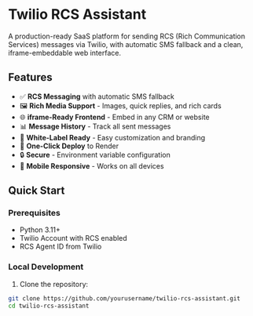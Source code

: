 # Twilio RCS Assistant

A production-ready SaaS platform for sending RCS (Rich Communication Services) messages via Twilio, with automatic SMS fallback and a clean, iframe-embeddable web interface.

## Features

- ✅ **RCS Messaging** with automatic SMS fallback
- 🖼️ **Rich Media Support** - Images, quick replies, and rich cards
- 🌐 **iframe-Ready Frontend** - Embed in any CRM or website
- 📊 **Message History** - Track all sent messages
- 🎨 **White-Label Ready** - Easy customization and branding
- 🚀 **One-Click Deploy** to Render
- 🔒 **Secure** - Environment variable configuration
- 📱 **Mobile Responsive** - Works on all devices

## Quick Start

### Prerequisites

- Python 3.11+
- Twilio Account with RCS enabled
- RCS Agent ID from Twilio

### Local Development

1. Clone the repository:
```bash
git clone https://github.com/yourusername/twilio-rcs-assistant.git
cd twilio-rcs-assistant